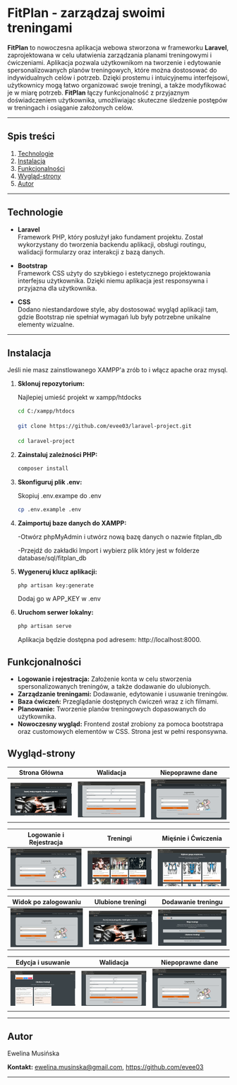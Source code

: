 # FitPlan - zarządzaj swoimi treningami


**FitPlan** to nowoczesna aplikacja webowa stworzona w frameworku **Laravel**, zaprojektowana w celu ułatwienia zarządzania planami treningowymi i ćwiczeniami. Aplikacja pozwala użytkownikom na tworzenie i edytowanie spersonalizowanych planów treningowych, które można dostosować do indywidualnych celów i potrzeb. Dzięki prostemu i intuicyjnemu interfejsowi, użytkownicy mogą łatwo organizować swoje treningi, a także modyfikować je w miarę potrzeb. **FitPlan** łączy funkcjonalność z przyjaznym doświadczeniem użytkownika, umożliwiając skuteczne śledzenie postępów w treningach i osiąganie założonych celów.

---
## Spis treści

1. [Technologie](#Technologie)
2. [Instalacja](#Instalacja)
3. [Funkcjonalności](#Funkcjonalności)
4. [Wygląd-strony](#Wyglad-strony)
5. [Autor](#Autor)

---
## Technologie

- **Laravel**  
  Framework PHP, który posłużył jako fundament projektu. Został wykorzystany do tworzenia backendu aplikacji, obsługi routingu, walidacji formularzy oraz interakcji z bazą danych.

- **Bootstrap**  
  Framework CSS użyty do szybkiego i estetycznego projektowania interfejsu użytkownika. Dzięki niemu aplikacja jest responsywna i przyjazna dla użytkownika.

- **CSS**  
  Dodano niestandardowe style, aby dostosować wygląd aplikacji tam, gdzie Bootstrap nie spełniał wymagań lub były potrzebne unikalne elementy wizualne.

---

## Instalacja

Jeśli nie masz zainstlowanego XAMPP'a zrób to i włącz apache oraz mysql.

1. **Sklonuj repozytorium:**

    Najlepiej umieść projekt w xampp/htdocks
   ```bash
   cd C:/xampp/htdocs

   git clone https://github.com/evee03/laravel-project.git

   cd laravel-project
   
   ```
2. **Zainstaluj zależności PHP:**

    ```bash
    composer install
    ```
3. **Skonfiguruj plik .env:**

    Skopiuj .env.exampe do .env
    ```bash
    cp .env.example .env
    ```
4. **Zaimportuj baze danych do XAMPP:**

    -Otwórz phpMyAdmin i utwórz nową bazę danych o nazwie fitplan_db

    -Przejdź do zakładki Import i wybierz plik który jest w folderze database/sql/fitplan_db
5. **Wygeneruj klucz aplikacji:**
    ```bash
    php artisan key:generate
    ```
    Dodaj go w APP_KEY w .env
6. **Uruchom serwer lokalny:**
    ```bash
    php artisan serve
    ```
    Aplikacja będzie dostępna pod adresem: http://localhost:8000.


## Funkcjonalności


- **Logowanie i rejestracja:** Założenie konta w celu stworzenia spersonalizowanych treningów, a także dodawanie do ulubionych.
- **Zarządzanie treningami:** Dodawanie, edytowanie i usuwanie treningów.
- **Baza ćwiczeń:** Przeglądanie dostępnych ćwiczeń wraz z ich filmami.
- **Planowanie:** Tworzenie planów treningowych dopasowanych do użytkownika.
- **Nowoczesny wygląd:** Frontend został zrobiony za pomoca bootstrapa oraz customowych elementów w CSS. Strona jest w pełni responsywna.

## Wygląd-strony

| Strona Główna          | Walidacja          | Niepoprawne dane           |
|----------------------|---------------------|---------------------|
| ![Strona główna](resources/strona_glowna_unlog.gif) | ![walidacja](resources/walidacja_rejestracja.gif) | ![niepoprawne dane](resources/niepoprawny_email_lub_haslo.gif) |

| Logowanie i Rejestracja        | Treningi        | Mięśnie i Ćwiczenia      | 
|----------------------|---------------------|---------------------|
| ![logowanie i rejestracja](resources/logowanie_i_rejestracja.gif) | ![treningi](resources/treningi_unlog.gif) | ![mięśnie i ćwiczenia](resources/miesnie_i_cwiczenia_unlog.gif) |

| Widok po zalogowaniu         | Ulubione treningi        | Dodawanie treningu          |
|----------------------|---------------------|---------------------|
| ![widok_po_zalogowaniu](resources/widok_po_zalogowaniu.gif) | ![ulubione_treningi](resources/ulubione_treningi.gif) | ![Dodawanie treningu](resources/dodawanie_treningu.gif) |

| Edycja i usuwanie       | Walidacja          | Niepoprawne dane           |
|----------------------|---------------------|---------------------|
| ![Edycja i usuwanie treningu](resources/edycja_i_usuwanie_treningu.gif) | ![walidacja](resources/walidacja_rejestracja.gif) | ![niepoprawne dane](resources/niepoprawny_email_lub_haslo.gif) |

---

## Autor

  Ewelina Musińska

 **Kontakt:** ewelina.musinska@gmail.com, https://github.com/evee03

---
